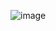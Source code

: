 ![image](https://timgsa.baidu.com/timg?image&quality=80&size=b9999_10000&sec=1600408237313&di=78f1b86f13800477d7ef3d2a7886a363&imgtype=0&src=http%3A%2F%2Fimg.mp.itc.cn%2Fupload%2F20170228%2Fda748e4e05184ba0926155f17197a63b.gif)

